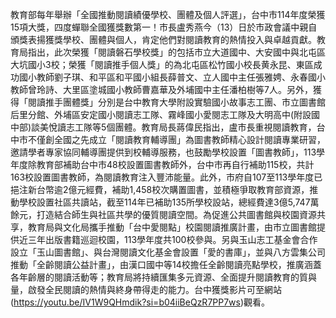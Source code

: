 教育部每年舉辦「全國推動閱讀績優學校、團體及個人評選」，台中市114年度榮獲15項大獎，四度蟬聯全國獲獎數第一！市長盧秀燕今（13）日於市政會議中親自頒獎表揚獲獎學校、團體與個人，肯定他們對閱讀教育的熱情投入與卓越貢獻。教育局指出，此次榮獲「閱讀磐石學校獎」的包括市立大道國中、大安國中與北屯區大坑國小3校；榮獲「閱讀推手個人獎」的為北屯區松竹國小校長黄永昆、東區成功國小教師劉子琪、和平區和平國小組長薛普文、立人國中主任張雅娉、永春國小教師曾玲詩、大里區塗城國小教師曹嘉華及外埔國中主任潘柏樹等7人。另外，獲得「閱讀推手團體獎」分別是台中教育大學附設實驗國小故事志工團、市立圖書館后里分館、外埔區安定國小閱讀志工隊、霧峰國小愛閱志工隊及大明高中(附設國中部)談美悅讀志工隊等5個團體。教育局長蔣偉民指出，盧市長重視閱讀教育，台中市不僅創全國之先成立「閱讀教育輔導團」為圖書教師精心設計閱讀專業研習，邀請學者專家協同輔導團提供到校輔導服務，也鼓勵學校設置「圖書教師」，113學年度除教育部補助台中市48校設置圖書教師外，台中市再自行補助115校，共計163校設置圖書教師，為閱讀教育注入豐沛能量。此外，市府自107至113學年度已挹注新台幣逾2億元經費，補助1,458校次購置圖書，並積極爭取教育部資源，推動學校設置社區共讀站，截至114年已補助135所學校設站，總經費達3億5,747萬餘元，打造結合師生與社區共學的優質閱讀空間。為促進公共圖書館與校園資源共享，教育局與文化局攜手推動「台中愛閱點」校園閱讀推廣計畫，由市立圖書館提供近三年出版書籍巡迴校園，113學年度共100校參與。另與玉山志工基金會合作設立「玉山圖書館」、與台灣閱讀文化基金會設置「愛的書庫」，並與八方雲集公司推動「全齡閱讀公益計畫」，由漢口國中等14校擔任全齡閱讀亮點學校，推廣涵蓋各年齡層的閱讀活動等；教育局將持續匯集多元資源、全面提升閱讀教育的質與量，啟發全民閱讀的熱情與終身帶得走的能力。台中獲獎影片可至網站(https://youtu.be/IV1W9QHmdik?si=b04iiBeQzR7PP7ws)觀看。